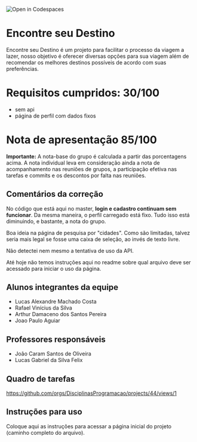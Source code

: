 ![Open in Codespaces](https://classroom.github.com/assets/open-in-codespaces-abfff4d4e15f9e1bd8274d9a39a0befe03a0632bb0f153d0ec72ff541cedbe34.svg)
# Encontre seu Destino

 Encontre seu Destino é um projeto para facilitar o processo da viagem a lazer, nosso objetivo é oferecer diversas opções para sua viagem além de
recomendar os melhores destinos possíveis de acordo com suas preferências.

# Requisitos cumpridos: 30/100
  - sem api
  - página de perfil com dados fixos

# Nota de apresentação 85/100

**Importante:** A nota-base do grupo é calculada a partir das porcentagens acima. A nota individual leva em consideração ainda a nota de acompanhamento nas reuniões de grupos, a participação efetiva nas tarefas e commits e os descontos por falta nas reuniões. 

## Comentários da correção

No código que está aqui no master, **login e cadastro continuam sem funcionar**. Da mesma maneira, o perfil carregado está fixo. Tudo isso está diminuindo, e bastante, a nota do grupo.

Boa ideia na página de pesquisa por "cidades". Como são limitadas, talvez seria mais legal se fosse uma caixa de seleção, ao invés de texto livre. 

Não detectei nem mesmo a tentativa de uso da API.

Até hoje não temos instruções aqui no readme sobre qual arquivo deve ser acessado para iniciar o uso da página.


## Alunos integrantes da equipe

  * Lucas Alexandre Machado Costa
* Rafael Vinícius da Silva
* Arthur Damaceno dos Santos Pereira
* Joao Paulo Aguiar

## Professores responsáveis

* João Caram Santos de Oliveira
* Lucas Gabriel da Silva Felix

## Quadro de tarefas
<https://github.com/orgs/DisciplinasProgramacao/projects/44/views/1>

## Instruções para uso
Coloque aqui as instruções para acessar a página inicial do projeto (caminho completo do arquivo).
